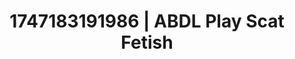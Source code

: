 ---
categories:
- Spiritual kink
- Glory hole
- Ethereal kink
- Erotic silhouette
- Eclectic erotica
image: /assets/images/1747183191986.jpg
layout: post
seo:
  description: Featured content with artistic ABDL Play, Scat Fetish. HD images available.
  keywords: ABDL Play, Scat Fetish
  og_image: /assets/images/1747183191986.jpg
  schema_type: VisualArtwork
tags:
- ABDL Play
- Scat Fetish
- '#1747183191986'
title: 1747183191986 | ABDL Play Scat Fetish
---